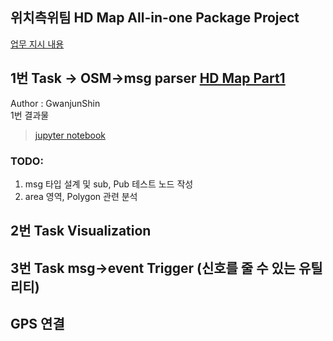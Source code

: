 ## 위치측위팀  HD Map All-in-one Package Project

[업무 지시 내용](https://trello.com/c/R5C3Rg2t)

## 1번 Task -> OSM->msg parser [HD Map Part1](./hdmap_package_part1)
Author : GwanjunShin   
1번  결과물   
> [jupyter notebook](./hdmap_package_part1/hdmap_package_part1.ipynb)

### TODO:
  1. msg 타입 설계 및 sub, Pub 테스트 노드 작성
  2.  area 영역, Polygon 관련 분석

## 2번  Task Visualization

## 3번 Task msg->event Trigger (신호를 줄 수 있는 유틸리티)

## GPS 연결

